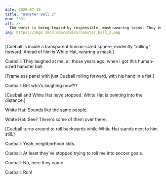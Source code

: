 ```yaml
---
date: 2020-07-10
title: "Hamster Ball 2"
num: 2331
alt: >-
  The worst is being teased by responsible, mask-wearing teens. They even spritz the hamster ball with disinfectant before rolling it, carefully avoiding the filter vents.
img: https://imgs.xkcd.com/comics/hamster_ball_2.png
---
```

 [Cueball is inside a transparent human-sized sphere, evidently "rolling" forward. Ahead of him is White Hat, wearing a mask.]

 Cueball: They laughed at me, all those years ago, when I got this human-sized hamster ball.

 [Frameless panel with just Cueball rolling forward, with his hand in a fist.]

 Cueball: But who's laughing now?!?

 [Cueball and White Hat have stopped. White Hat is pointing into the distance.]

 White Hat: Sounds like the same people.

 White Hat: See? There's some of them over there.

 [Cueball turns around to roll backwards while White Hat stands next to him still.]

 Cueball: Yeah, neighborhood kids.

 Cueball: At least they've stopped trying to roll me into soccer goals.

 Cueball: No, here they come.

 Cueball: Run!